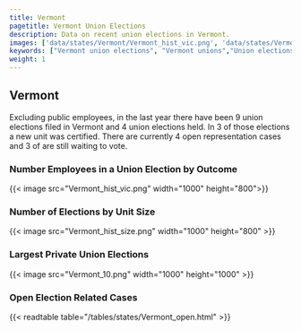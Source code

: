 ```yaml
---
title: Vermont
pagetitle: Vermont Union Elections
description: Data on recent union elections in Vermont.
images: ['data/states/Vermont/Vermont_hist_vic.png', 'data/states/Vermont/Vermont_hist_size.png', 'data/states/Vermont/Vermont_10.png']
keywords: ["Vermont union elections", "Vermont unions","Union elections"]
weight: 1
---
```

##  Vermont

Excluding public employees, in the last year there have been 9 union elections filed in Vermont and 4 union elections held. In 3 of those elections a new unit was certified. There are currently 4 open representation cases and 3 of are still waiting to vote.

### Number Employees in a Union Election by Outcome
{{< image src="Vermont_hist_vic.png" width="1000" height="800">}}

### Number of Elections by Unit Size
{{< image src="Vermont_hist_size.png" width="1000" height="800" >}}

### Largest Private Union Elections
{{< image src="Vermont_10.png" width="1000" height="1000"  >}}

### Open Election Related Cases
{{< readtable table="/tables/states/Vermont_open.html" >}}

